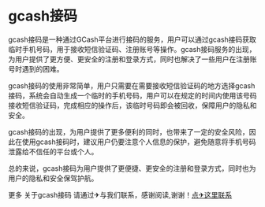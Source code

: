 # gcash接码

gcash接码是一种通过GCash平台进行接码的服务，用户可以通过gcash接码获取临时手机号码，用于接收短信验证码、注册账号等操作。gcash接码服务的出现，为用户提供了更方便、更安全的注册和登录方式，同时也解决了一些用户在注册账号时遇到的困难。

gcash接码的使用非常简单，用户只需要在需要接收短信验证码的地方选择gcash接码，系统会自动生成一个临时的手机号码，用户可以在规定的时间内使用该号码接收短信验证码，完成相应的操作后，该临时号码即会被回收，保障用户的隐私和安全。

gcash接码的出现，为用户提供了更多便利的同时，也带来了一定的安全风险，因此在使用gcash接码时，建议用户仍要注意个人信息的保护，避免随意将手机号码泄露给不信任的平台或个人。

总的来说，gcash接码为用户提供了更便捷、更安全的注册和登录方式，同时也为用户的隐私和安全保驾护航。

更多 关于gcash接码 请通过✈与我们联系，感谢阅读,谢谢！[点✈这里联系](https://ww.k02.cc)